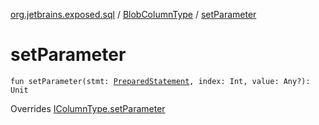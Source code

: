 [org.jetbrains.exposed.sql](../index.md) / [BlobColumnType](index.md) / [setParameter](.)

# setParameter

`fun setParameter(stmt: `[`PreparedStatement`](http://docs.oracle.com/javase/6/docs/api/java/sql/PreparedStatement.html)`, index: Int, value: Any?): Unit`

Overrides [IColumnType.setParameter](../-i-column-type/set-parameter.md)

